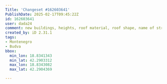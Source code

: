 ```yaml
---
Title: 'Changeset #162603641'
PublishDate: 2025-02-17T09:45:22Z
id: 162603641
user: dada24
comment: new buildings, heights, roof material, roof shape, name of streets, new area, roof colour, new lines, tags
created_by: iD 2.31.1
tags:
- Montenegro
- Budva
bbox:
  min_lon: 18.8341343
  min_lat: 42.2903312
  max_lon: 18.8343082
  max_lat: 42.2904369

---
```

